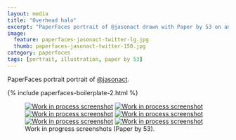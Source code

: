 ```yaml
---
layout: media
title: "Overhead halo"
excerpt: "PaperFaces portrait of @jasonact drawn with Paper by 53 on an iPad."
image: 
  feature: paperfaces-jasonact-twitter-lg.jpg
  thumb: paperfaces-jasonact-twitter-150.jpg
category: paperfaces
tags: [portrait, illustration, paper by 53]
---
```


PaperFaces portrait portrait of [@jasonact](http://twitter.com/jasonact).

{% include paperfaces-boilerplate-2.html %}

<figure class="third">
	<a href="{{ site.url }}/images/paperfaces-jasonact-process-1-lg.jpg"><img src="{{ site.url }}/images/paperfaces-jasonact-process-1-600.jpg" alt="Work in process screenshot"></a>
	<a href="{{ site.url }}/images/paperfaces-jasonact-process-2-lg.jpg"><img src="{{ site.url }}/images/paperfaces-jasonact-process-2-600.jpg" alt="Work in process screenshot"></a>
	<a href="{{ site.url }}/images/paperfaces-jasonact-process-3-lg.jpg"><img src="{{ site.url }}/images/paperfaces-jasonact-process-3-600.jpg" alt="Work in process screenshot"></a>
	<a href="{{ site.url }}/images/paperfaces-jasonact-process-4-lg.jpg"><img src="{{ site.url }}/images/paperfaces-jasonact-process-4-600.jpg" alt="Work in process screenshot"></a>
	<a href="{{ site.url }}/images/paperfaces-jasonact-process-5-lg.jpg"><img src="{{ site.url }}/images/paperfaces-jasonact-process-5-600.jpg" alt="Work in process screenshot"></a>
	<a href="{{ site.url }}/images/paperfaces-jasonact-process-6-lg.jpg"><img src="{{ site.url }}/images/paperfaces-jasonact-process-6-600.jpg" alt="Work in process screenshot"></a>
	<figcaption>Work in progress screenshots (Paper by 53).</figcaption>
</figure>